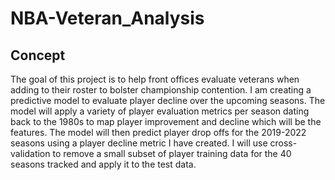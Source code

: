# NBA-Veteran_Analysis

## Concept
The goal of this project is to help front offices evaluate veterans when adding to their roster to bolster championship contention. I am creating a predictive model to evaluate player decline over the upcoming seasons. The model will apply a variety of player evaluation metrics per season dating back to the 1980s to map player improvement and decline which will be the features. The model will then predict player drop offs for the 2019-2022 seasons using a player decline metric I have created. I will use cross-validation to remove a small subset of player training data for the 40 seasons tracked and apply it to the test data. 
